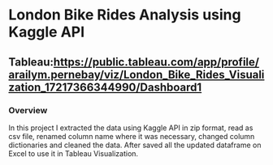 # London Bike Rides Analysis using Kaggle API

## Tableau:https://public.tableau.com/app/profile/arailym.pernebay/viz/London_Bike_Rides_Visualization_17217366344990/Dashboard1

### Overview
In this project I extracted the data using Kaggle API in zip format, read as csv file, renamed column name where it was necessary, changed column dictionaries and cleaned the data. After saved all the updated dataframe on Excel to use it in Tableau Visualization.
